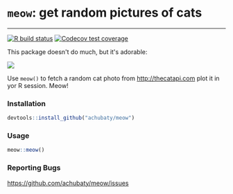 # `meow`: get random pictures of cats

-----

<!-- badges: start -->
[![R build status](https://github.com/achubaty/meow/workflows/R-CMD-check/badge.svg)](https://github.com/achubaty/meow/actions)
[![Codecov test coverage](https://codecov.io/gh/achubaty/meow/branch/master/graph/badge.svg)](https://codecov.io/gh/achubaty/meow?branch=master)
<!-- badges: end -->

This package doesn't do much, but it's adorable:

![](http://thecatapi.com/api/images/get?format=src&type=jpg&size=med)

Use `meow()` to fetch a random cat photo from http://thecatapi.com plot it in yor R session. Meow!

### Installation

```r
devtools::install_github("achubaty/meow")
```

### Usage

```r
meow::meow()
```

### Reporting Bugs

<https://github.com/achubaty/meow/issues>

